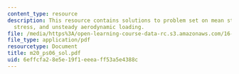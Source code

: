 ```yaml
---
content_type: resource
description: This resource contains solutions to problem set on mean stress, cyclic
  stress, and unsteady aerodynamic loading.
file: /media/https%3A/open-learning-course-data-rc.s3.amazonaws.com/16-01-unified-engineering-i-ii-iii-iv-fall-2005-spring-2006/6effcfa28e5e19f1eeeaff53a5e4388c_m20_ps06_sol.pdf
file_type: application/pdf
resourcetype: Document
title: m20_ps06_sol.pdf
uid: 6effcfa2-8e5e-19f1-eeea-ff53a5e4388c
---
```

